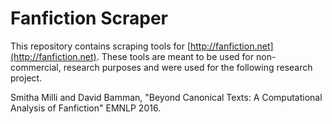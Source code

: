 # Fanfiction Scraper
This repository contains scraping tools for [http://fanfiction.net](http://fanfiction.net).
These tools are meant to be used for non-commercial, research purposes and were used for the
following research project.

Smitha Milli and David Bamman, "Beyond Canonical Texts: A Computational Analysis
of Fanfiction" EMNLP 2016.
